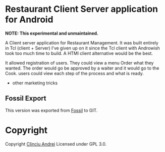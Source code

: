# Restaurant Client Server application for Android

**NOTE: This experimental and unmaintained.**

A Client server application for Restaurant Management.
It was built entirely in Tcl (client + Server)
I've given up on it since the Tcl client with Androwish took too much time to build.
A HTMl client alternative would be the best.

It allowed registration of users.
They could view a menu
Order what they wanted. The order would go be approved by a waiter and it would go to the Cook. users could view each step of the process and what is ready.
+ other marketing tricks



## Fossil Export
This version was exported from [Fossil](https://www.fossil-scm.org/xfer/doc/trunk/www/inout.wiki ) to GIT.

# Copyright
Copyright [Clinciu Andrei](https://andreiclinciu.net) 
Licensed under GPL 3.0.

